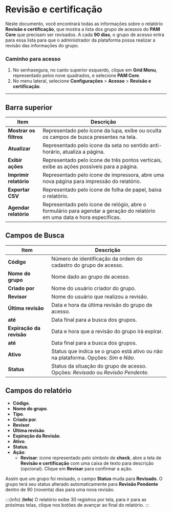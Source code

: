 # Revisão e certificação

Neste documento, você encontrará todas as informações sobre o relatório **Revisão e certificação**, que mostra a lista dos grupo de acessos do **PAM Core** que precisam ser revisados. 
A cada **90 dias**, o grupo de acesso entra para essa lista para que o administrador da plataforma possa realizar a revisão das informações do grupo.

### Caminho para acesso

1. No senhasegura, no canto superior esquerdo, clique em **Grid Menu**, representado pelos nove quadrados, e selecione **PAM Core**.
2. No menu lateral, selecione **Configurações** > **Acesso** > **Revisão e certificação**.

---
## Barra superior
**Item**|**Descrição**
|---|---|
**Mostrar os filtros**|Representado pelo ícone da lupa, exibe ou oculta os campos de busca presentes na tela.
**Atualizar**|Representado pelo ícone da seta no sentido anti-horário, atualiza a página.
**Exibir ações**|Representado pelo ícone de três pontos verticais, exibe as ações possíveis para a página.
**Imprimir relatório**|Representado pelo ícone de impressora, abre uma nova página para impressão do relatório.
**Exportar CSV**|Representado pelo ícone de folha de papel, baixa o relatório.
| **Agendar relatório** | Representado pelo ícone de relógio, abre o formulário para agendar a geração do relatório em uma data e hora específicas. |

## Campos de Busca
| **Item**| **Descrição**|
|--------------------|------------------------|
| **Código**| Número de identificação da ordem do cadastro do grupo de acesso.|
| **Nome do grupo**| Nome dado ao grupo de acesso.|
| **Criado por**| Nome do usuário criador do grupo.|
| **Revisor**| Nome do usuário que realizou a revisão.|
| **Última revisão**| Data e hora da última revisão do grupo de acesso.|
| **até**| Data final para a busca dos grupos.|
| **Expiração da revisão** | Data e hora que a revisão do grupo irá expirar.|
| **até**| Data final para a busca dos grupos.|
| **Ativo**| Status que indica se o grupo está ativo ou não na plataforma. Opções: *Sim* e *Não*. |
| **Status**| Status da situação do grupo de acesso. Opções: *Revisado* ou *Revisão Pendente*. |



## Campos do relatório

* **Código**.
* **Nome do grupo**.
* **Tipo**.
* **Criado por**.
* **Revisor**.
* **Última revisão**.
* **Expiração da Revisão**.
* **Ativo**.
* **Status**.
* **Ação**:
    * **Revisar**: ícone representado pelo símbolo de **check**, abre a tela de **Revisão e certificação** com uma caixa de texto para descrição (opcional). Clique em **Revisar** para confirmar a ação.

Assim que um grupo foi revisado, o campo **Status** muda para **Revisado**. O grupo terá seu status alterado automaticamente para **Revisão Pendente** dentro de 90 (noventa) dias para uma nova revisão.

:::(info) (**Info**)
O relatório exibe 30 registros por tela, para ir para as próximas telas, clique nos botões de avançar ao final do relatório.
:::
